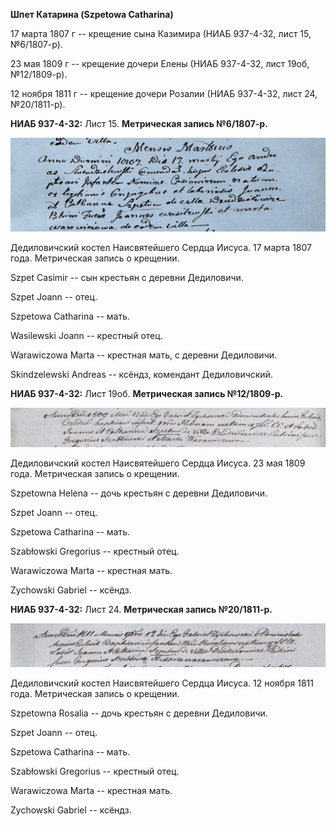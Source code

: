 **Шпет Катарина (Szpetowa Catharina)**

17 марта 1807 г -- крещение сына Казимира (НИАБ 937-4-32, лист 15,
№6/1807-р).

23 мая 1809 г -- крещение дочери Елены (НИАБ 937-4-32, лист 19об,
№12/1809-р).

12 ноября 1811 г -- крещение дочери Розалии (НИАБ 937-4-32, лист 24,
№20/1811-р).

**НИАБ 937-4-32:** Лист 15. **Метрическая запись №6/1807-р.**

![](./media/661e3d9695063c6c66963e1f50631ca2a25d6c54.png)

Дедиловичский костел Наисвятейшего Сердца Иисуса. 17 марта 1807 года.
Метрическая запись о крещении.

Szpet Casimir -- сын крестьян с деревни Дедиловичи.

Szpet Joann -- отец.

Szpetowa Catharina -- мать.

Wasilewski Joann -- крестный отец.

Warawiczowa Marta -- крестная мать, с деревни Дедиловичи.

Skindzelewski Andreas -- ксёндз, комендант Дедиловичский.

**НИАБ 937-4-32:** Лист 19об. **Метрическая запись №12/1809-р.**

![](./media/9b36a14789907924987e680f30e640b600c11929.png)

Дедиловичский костел Наисвятейшего Сердца Иисуса. 23 мая 1809 года.
Метрическая запись о крещении.

Szpetowna Helena -- дочь крестьян с деревни Дедиловичи.

Szpet Joann -- отец.

Szpetowa Catharina -- мать.

Szabłowski Gregorius -- крестный отец.

Warawiczowa Marta -- крестная мать.

Zychowski Gabriel -- ксёндз.

**НИАБ 937-4-32:** Лист 24. **Метрическая запись №20/1811-р.**

![](./media/566578132f2b7269306e3e12bb0fd38d3b807f13.png)

Дедиловичский костел Наисвятейшего Сердца Иисуса. 12 ноября 1811 года.
Метрическая запись о крещении.

Szpetowna Rosalia -- дочь крестьян с деревни Дедиловичи.

Szpet Joann -- отец.

Szpetowa Catharina -- мать.

Szabłowski Gregorius -- крестный отец.

Warawiczowa Marta -- крестная мать.

Zychowski Gabriel -- ксёндз.

